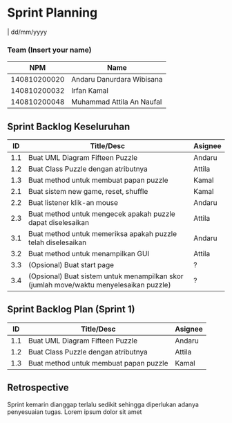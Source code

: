 # Sprint Planning 
| dd/mm/yyyy

### Team (Insert your name)
| NPM           | Name        |
| ------------- |-------------|
| 140810200020  | Andaru Danurdara Wibisana    |
| 140810200032  | Irfan Kamal    |
| 140810200048  | Muhammad Attila An Naufal |

## Sprint Backlog Keseluruhan 
| ID  | Title/Desc | Asignee | 
| --- | ---------- | ------- | 
| 1.1 | Buat UML Diagram Fifteen Puzzle | Andaru | 
| 1.2 | Buat Class Puzzle dengan atributnya | Attila | 
| 1.3 | Buat method untuk membuat papan puzzle | Kamal | 
| 2.1 | Buat sistem new game, reset, shuffle | Kamal | 
| 2.2 | Buat listener klik-an mouse | Andaru | 
| 2.3 | Buat method untuk mengecek apakah puzzle dapat diselesaikan | Attila | 
| 3.1 | Buat method untuk memeriksa apakah puzzle telah diselesaikan | Andaru | 
| 3.2 | Buat method untuk menampilkan GUI | Attila | 
| 3.3 | (Opsional) Buat start page | ? |
| 3.4 | (Opsional) Buat sistem untuk menampilkan skor (jumlah move/waktu menyelesaikan puzzle) | ? |

## Sprint Backlog Plan (Sprint 1)
| ID  | Title/Desc | Asignee | 
| --- | ---------- | ------- | 
| 1.1 | Buat UML Diagram Fifteen Puzzle | Andaru | 
| 1.2 | Buat Class Puzzle dengan atributnya | Attila | 
| 1.3 | Buat method untuk membuat papan puzzle | Kamal | 

## Retrospective 

Sprint kemarin dianggap terlalu sedikit sehingga diperlukan adanya penyesuaian tugas. Lorem ipsum dolor sit amet
